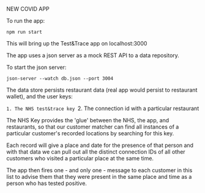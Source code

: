 NEW COVID APP

To run the app:

`npm run start`

This will bring up the Test&Trace app on localhost:3000

The app uses a json server as a mock REST API to a data repository.

To start the json server:

`json-server --watch db.json --port 3004` 

The data store persists restaurant data (real app would persist to restaurant wallet), and the user keys:

`1. The NHS test&trace key
`2. The connection id with a particular restaurant


The NHS Key provides the 'glue' between the NHS, the app, and restaurants, so that our customer matcher can find all instances of
a particular customer's recorded locations by searching for this key.

Each record will give a place and date for the presence of that person and with that data we can pull out all the distinct
connection IDs of all other customers who visited a particular place at the same time.

The app then fires one - and only one - message to each customer in this list to advise them that they were present in the same place and time as a person who has tested positive.



